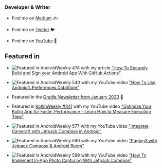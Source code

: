 ### Developer & Writer

- Find me on [Medium](https://yanneck-reiss.medium.com) ✍

- Find me on [Twitter](https://twitter.com/yanneckreiss) 🐦

- Find me on [YouTube](https://www.youtube.com/channel/UCqHzmnim9pKgpq57Hm7o2Gg) 🔭


## Featured in

- ![Featured in AndroidWeekly 474](https://androidweekly.net/issues/issue-474/badge) with my article ["How To Securely Build and Sign your Android App With GitHub Actions"](https://proandroiddev.com/how-to-securely-build-and-sign-your-android-app-with-github-actions-ad5323452ce)

- ![Featured in AndroidWeekly 540](https://androidweekly.net/issues/issue-540/badge) with my YouTube video ["How To Use Android’s Preferences DataStore"](https://www.youtube.com/watch?v=W7ua0qCmH1g)

- Featured in the [Gradle Newsletter from January 2023](https://newsletter.gradle.org/2023/01) 🐘

- Featured in [KotlinWeekly #341](https://mailchi.mp/kotlinweekly/kotlin-weekly-341) with my YouTube video ["Optimize Your Kotlin App for Faster Performance - Learn How to Measure Execution Time"](https://www.youtube.com/watch?v=T8G4KXKl6bU)

- ![Featured in AndroidWeekly 577](https://androidweekly.net/issues/issue-577/badge) with my YouTube video ["Integrate CameraX with Jetpack Compose in Android"](https://www.youtube.com/watch?v=pPVZambOuG8)

- ![Featured in AndroidWeekly 580](https://androidweekly.net/issues/issue-580/badge) with my YouTube video ["Paging3 with Jetpack Compose & Android Room"](https://www.youtube.com/watch?v=8o8ijx5gKjw)

- ![Featured in AndroidWeekly 589](https://androidweekly.net/issues/issue-589/badge) with my YouTube video ["How To Implement In-App Photo Capturing With Jetpack Compose"](https://www.youtube.com/watch?v=LRWkQtxGe0E)

<!--
**YanneckReiss/YanneckReiss** is a ✨ _special_ ✨ repository because its `README.md` (this file) appears on your GitHub profile.

Here are some ideas to get you started:

- 🔭 I’m currently working on ...
- 🌱 I’m currently learning Jetpack Compose
- 👯 I’m looking to collaborate on ...
- 🤔 I’m looking for help with ...
- 💬 Ask me about ...
- 📫 How to reach me: ...
- 😄 Pronouns: ...
- ⚡ Fun fact: ...
-->
